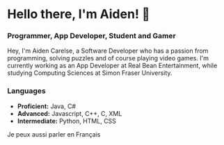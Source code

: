 # Hello there, I'm Aiden! 👋
### Programmer, App Developer, Student and Gamer

Hey, I'm Aiden Carelse, a Software Developer who has a passion from programming, solving puzzles and of course playing video games. I'm currently working as an App Developer at Real Bean Entertainment, while studying Computing Sciences at Simon Fraser University.

### Languages
- **Proficient:** Java, C#
- **Advanced:** Javascript, C++, C, XML
- **Intermediate:** Python, HTML, CSS

Je peux aussi parler en Français
<!--
**AidenCarelse/AidenCarelse** is a ✨ _special_ ✨ repository because its `README.md` (this file) appears on your GitHub profile.

Here are some ideas to get you started:

- 🔭 I’m currently working on ...
- 🌱 I’m currently learning ...
- 👯 I’m looking to collaborate on ...
- 🤔 I’m looking for help with ...
- 💬 Ask me about ...
- 📫 How to reach me: ...
- 😄 Pronouns: ...
- ⚡ Fun fact: ...
-->
